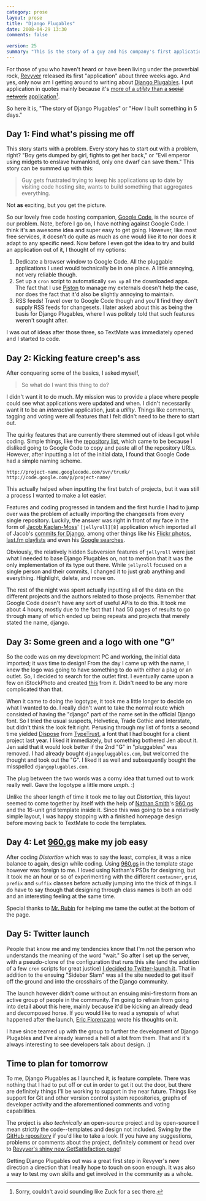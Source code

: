 ```yaml
---
category: prose
layout: prose
title: "Django Plugables"
date: 2008-04-29 13:30
comments: false

version: 25
summary: "This is the story of a guy and his company's first application, Django Plugables. Well, actually it's more of a utility but that's besides the point. Said guy takes you on an overview of what went into the creation of said application."
---
```


For those of you who haven't heard or have been living under the proverbial rock, [Revyver][1] released its first "application" about three weeks ago. And yes, only now am I getting around to writing about [Django Plugables][2]. I put application in quotes mainly because it's [more of a *utility* than a <del>social network</del>][3] <ins>application</ins>[^1].

So here it is, "The story of Django Plugables" or "How I built something in 5 days."

## **Day 1**: Find what's pissing me off

This story starts with a problem. Every story has to start out with a problem, right? "Boy gets dumped by girl, fights to get her back," or "Evil emperor using midgets to enslave humankind, only one dwarf can save them." This story can be summed up with this:

> Guy gets frustrated trying to keep his applications up to date by visiting code hosting site, wants to build something that aggregates everything.

Not **as** exciting, but you get the picture.

So our lovely free code hosting companion, [Google Code][4], is the source of our problem. Note, before I go on, I have nothing against Google Code. I think it's an awesome idea and super easy to get going. However, like most free services, it doesn't do quite as much as one would like it to nor does it adapt to any specific need. Now before I even got the idea to try and build an application out of it, I thought of my options:

1. Dedicate a browser window to Google Code. All the pluggable applications I used would technically be in one place. A little annoying, not very reliable though.
2. Set up a `cron` script to automatically `svn up` all the downloaded apps. The fact that I use [Piston][5] to manage my externals doesn't help the case, nor does the fact that it'd also be slightly annoying to maintain.
3. RSS feeds! Travel over to Google Code though and you'll find they don't supply RSS feeds for changesets. I later asked about this as being the basis for Django Plugables, where I was politely told that such features weren't sought after.

I was out of ideas after those three, so TextMate was immediately opened and I started to code.

## **Day 2**: Kicking feature creep's ass

After conquering some of the basics, I asked myself,

> So what do I want this thing to do?

I didn't want it to do much. My mission was to provide a place where people could see what applications were updated and when. I didn't necessarily want it to be an *interactive* application, just a *utility*. Things like comments, tagging and voting were all features that I felt didn't need to be there to start out.

The quirky features that are currently there stemmed out of ideas I got while coding. Simple things, like the [repository list][6], which came to be because I disliked going to Google Code to copy and paste all of the repository URLs. However, after inputting a lot of the initial data, I found that Google Code had a simple naming scheme.

    http://project-name.googlecode.com/svn/trunk/
    http://code.google.com/p/project-name/

This actually helped when inputting the first batch of projects, but it was still a process I wanted to make a lot easier.

Features and coding progressed in tandem and the first hurdle I had to jump over was the problem of actually importing the changesets from every single repository. Luckily, the answer was right in front of my face in the form of [Jacob Kaplan-Moss][7]' `[jellyroll][8]` application which imported all of Jacob's [commits for Django][9], among other things like his [Flickr photos][10], [last.fm playlists][7] and even his [Google searches][11].

Obviously, the relatively hidden Subversion features of `jellyroll` were just what I needed to base Django Plugables on, not to mention that it was the only implementation of its type out there. While `jellyroll` focused on a single person and their commits, I changed it to just grab anything and everything. Highlight, delete, and move on.

The rest of the night was spent actually inputting all of the data on the different projects and the authors related to those projects. Remember that Google Code doesn't have any sort of useful APIs to do this. It took me about 4 hours; mostly due to the fact that I had 50 pages of results to go through many of which ended up being repeats and projects that merely stated the name, django.

## **Day 3**: Some green and a logo with one "G"

So the code was on my development PC and working, the initial data imported; it was time to design! From the day I came up with the name, I knew the logo was going to have something to do with either a plug or an outlet. So, I decided to search for the outlet first. I eventually came upon a few on iStockPhoto and created [this][12] from it. Didn't need to be any more complicated than that.

When it came to doing the logotype, it took me a little longer to decide on what I wanted to do. I really didn't want to take the normal route which consisted of having the "django" part of the name set in the official Django font. So I tried the usual suspects, Helvetica, Trade Gothic and Interstate, but didn't think the look felt right. Perusing through my list of fonts a second time yielded [Dispose][13] from [TypeTrust][14], a font that I had bought for a client project last year. I liked it immediately, but something bothered Jen about it. Jen said that it would look better if the 2nd "G" in "pluggables" was removed. I had already bought `djangopluggables.com`, but welcomed the thought and took out the "G". I liked it as well and subsequently bought the misspelled `djangoplugables.com`.

The plug between the two words was a corny idea that turned out to work really well. Gave the logotype a little more *umph*. :)

Unlike the sheer length of time it took me to lay out *Distortion*, this layout seemed to come together by itself with the help of [Nathan Smith][15]'s [960.gs][16] and the 16-unit grid template inside it. Since this was going to be a relatively simple layout, I was happy stopping with a finished homepage design before moving back to TextMate to code the templates.

## **Day 4**: Let [960.gs][17] make my job easy

After coding *Distortion* which was to say the least, complex, it was a nice balance to again, design while coding. Using [960.gs][16] in the template stage however was foreign to me. I loved using Nathan's PSDs for designing, but it took me an hour or so of experimenting with the different `container`, `grid`, `prefix` and `suffix` classes before actually jumping into the thick of things. I do have to say though that designing through class names is both an odd and an interesting feeling at the same time.

Special thanks to [Mr. Rubin][17] for helping me tame the outlet at the bottom of the page.

## **Day 5**: Twitter launch

People that know me and my tendencies know that I'm not the person who understands the meaning of the word "wait." So after I set up the server, with a pseudo-clone of the configuration that runs this site (and the addition of a few `cron` scripts for great justice) [I decided to Twitter-launch it][18]. That in addition to the ensuing "Sidebar Slam" was all the site needed to get itself off the ground and into the crosshairs of the Django community.

The launch however didn't come without an ensuing mini-firestorm from an active group of people in the community. I'm going to refrain from going into detail about this here, mainly because it'd be kicking an already dead and decomposed horse. If you would like to read a synopsis of what happened after the launch, [Eric Florenzano][19] wrote his thoughts on it.

I have since teamed up with the group to further the development of Django Plugables and I've already learned a hell of a lot from them. That and it's always interesting to see developers talk about design. :)

## Time to plan for tomorrow

To me, Django Plugables as I launched it, is feature complete. There was nothing that I had to put off or cut in order to get it out the door, but there are definitely things I'll be working to support in the near future. Things like support for Git and other version control system repositories, graphs of developer activity and the aforementioned comments and voting capabilities.

The project is also *technically* an open-source project and by open-source I mean strictly the code--templates and design not included. Swing by the [GitHub repository][20] if you'd like to take a look. If you have any suggestions, problems or comments about the project, definitely comment or head over to [Revyver's shiny new GetSatisfaction page][21]!

Getting Django Plugables out was a great first step in Revyver's new direction a direction that I really hope to touch on soon enough. It was also a way to test my own skills and get involved in the community as a whole.

[^1]: Sorry, couldn't avoid sounding like Zuck for a sec there.

[1]: http://revyver.com/
[2]: http://djangoplugables.com/
[3]: http://www.google.com/search?q=more%20of%20a%20utility%20than%20a%20social%20network
[4]: http://googlecode.com/
[5]: http://piston.rubyforge.org/
[6]: http://djangoplugables.com/repositories/
[7]: http://www.jacobian.org/
[8]: http://jellyroll.googlecode.com/
[9]: http://www.jacobian.org/coding/
[10]: http://www.jacobian.org/viewing/
[11]: http://www.jacobian.org/searching/
[12]: http://www.flickr.com/photos/avalonstar/2396900204/
[13]: http://www.typetrust.com/fonts/font.php?id=MTA=
[14]: http://www.typetrust.com/
[15]: http://sonspring.com/
[16]: http://960.gs/
[17]: http://superfluousbanter.org/
[18]: http://twitter.com/bryanveloso/statuses/786062959/
[19]: http://eflorenzano.com/blog/post/lessions-learned/
[20]: http://github.com/revyver/django-plugables/tree/master/
[21]: http://getsatisfaction.com/revyver/products/revyver_django_plugables/
